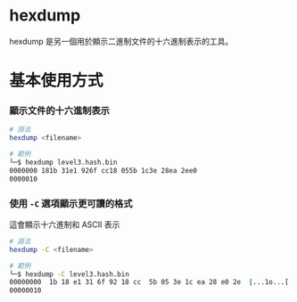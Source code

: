 # hexdump
hexdump 是另一個用於顯示二進制文件的十六進制表示的工具。

# 基本使用方式

### 顯示文件的十六進制表示
```bash
# 語法
hexdump <filename>

# 範例
└─$ hexdump level3.hash.bin 
0000000 181b 31e1 926f cc18 055b 1c3e 28ea 2ee0
0000010
```

### 使用 `-C` 選項顯示更可讀的格式
這會顯示十六進制和 ASCII 表示
```bash
# 語法
hexdump -C <filename>

# 範例
└─$ hexdump -C level3.hash.bin 
00000000  1b 18 e1 31 6f 92 18 cc  5b 05 3e 1c ea 28 e0 2e  |...1o...[.>..(..|
00000010
```
